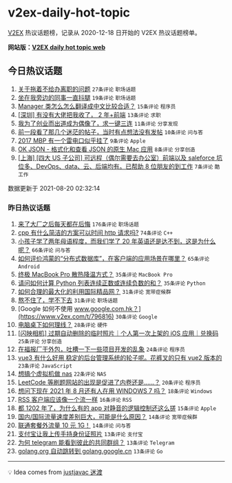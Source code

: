 # v2ex-daily-hot-topic

[V2EX](https://www.v2ex.com/) 热议话题榜，记录从 2020-12-18 日开始的 V2EX 热议话题榜单。

**网站版：[V2EX daily hot topic web](https://boojack.github.io/v2ex-daily-hot-topic-web/)**

## 今日热议话题

<!-- TODAY BEGIN -->

1. [关于拖着不给办离职的问题](https://www.v2ex.com/t/796927) `27条评论` `职场话题`
1. [坐在我旁边的同事一直抖腿](https://www.v2ex.com/t/796934) `19条评论` `职场话题`
1. [Manager 类怎么怎么翻译成中文比较合适？](https://www.v2ex.com/t/796918) `15条评论` `程序员`
1. [[深圳] 有没有大佬把我收了， 2 年+前端](https://www.v2ex.com/t/796923) `13条评论` `求职`
1. [我为了创业而出道成为偶像了，求一键三连](https://www.v2ex.com/t/796910) `11条评论` `分享发现`
1. [前一段看了那几个迷茫的帖子，当时有点想法没有发帖](https://www.v2ex.com/t/796938) `10条评论` `问与答`
1. [2017 MBP 有一个雷电口似乎挂了](https://www.v2ex.com/t/796930) `9条评论` `Apple`
1. [OK JSON - 格式化和查看 JSON 的原生 Mac 应用](https://www.v2ex.com/t/796925) `8条评论` `分享创造`
1. [[上海] [四大 US 子公司] 可远程（偶尔需要去办公室）前端以及 saleforce 坑位多、DevOps、data、云、后端均有。已帮助 8 位朋友的到工作](https://www.v2ex.com/t/796912) `7条评论` `酷工作`

数据更新于 2021-08-20 02:32:14

<!-- TODAY END -->

### 昨日热议话题

<!-- YESTERDAY BEGIN -->

1. [来了大厂之后每天都在后悔](https://www.v2ex.com/t/796673) `176条评论` `职场话题`
1. [cpp 有什么简洁的方案可以时间 http 请求吗?](https://www.v2ex.com/t/796751) `74条评论` `C++`
1. [小孩子学了两年母语程度，而我们学了 20 年英语还是达不到，这是为什么呢？](https://www.v2ex.com/t/796682) `66条评论` `问与答`
1. [如何评价鸿蒙的“分布式数据库”，在客户端的应用场景在哪里？](https://www.v2ex.com/t/796757) `65条评论` `Android`
1. [终极 MacBook Pro 散热降温方式？](https://www.v2ex.com/t/796702) `35条评论` `MacBook Pro`
1. [请问如何计算 Python 列表连续正数或连续负数的和？](https://www.v2ex.com/t/796730) `35条评论` `Python`
1. [如何合理的最大化的利用国际精品网？](https://www.v2ex.com/t/796699) `31条评论` `宽带症候群`
1. [熬不住了，学不下去](https://www.v2ex.com/t/796707) `31条评论` `职场话题`
1. [Google 如何不使用 www.google.com.hk？](https://www.v2ex.com/t/796816) `30条评论` `Google`
1. [电脑桌下如何理线？](https://www.v2ex.com/t/796671) `28条评论` `硬件`
1. [[闪映相机] 过期自动删除的临时照片｜个人第一次上架的 iOS 应用｜兑换码](https://www.v2ex.com/t/796692) `25条评论` `分享创造`
1. [在福报厂干外包，吐槽一下一些项目开发的乱象](https://www.v2ex.com/t/796868) `24条评论` `程序员`
1. [vue3 有什么好用 稳定的后台管理系统的轮子呢。花裤叉的只有 vue2 版本的](https://www.v2ex.com/t/796770) `23条评论` `JavaScript`
1. [想搞个虚拟机做 nas](https://www.v2ex.com/t/796715) `22条评论` `NAS`
1. [LeetCode 等刷题网站的出现是促进了内卷还是……？](https://www.v2ex.com/t/796865) `20条评论` `程序员`
1. [想问下现在 2021 年 8 月还有人在用 WINDOWS 7 吗？](https://www.v2ex.com/t/796874) `18条评论` `Windows`
1. [RSS 客户端应该像一个流一样](https://www.v2ex.com/t/796897) `16条评论` `RSS`
1. [都 1202 年了，为什么有的 app 对静音的逻辑控制还这么搓](https://www.v2ex.com/t/796662) `15条评论` `Apple`
1. [国内/国际流量速度差别巨大，可能是什么原因？](https://www.v2ex.com/t/796881) `14条评论` `宽带症候群`
1. [联通套餐外流量 10 元 1G！](https://www.v2ex.com/t/796742) `14条评论` `问与答`
1. [支付宝让我上传手持身份证照片](https://www.v2ex.com/t/796850) `13条评论` `支付宝`
1. [为何 telegram 能看到彼此的共同群组？](https://www.v2ex.com/t/796768) `13条评论` `Telegram`
1. [golang.org 自动跳转到 golang.google.cn](https://www.v2ex.com/t/796683) `13条评论` `Go`

<!-- YESTERDAY END -->

---

💡 Idea comes from [justjavac 迷渡](https://github.com/justjavac/)
